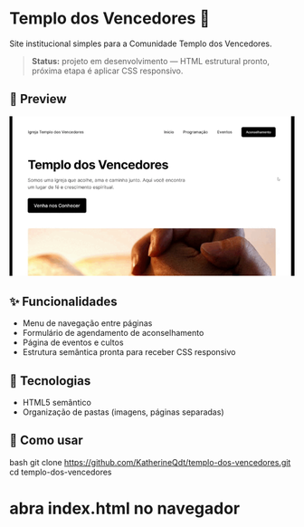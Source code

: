 # Templo dos Vencedores 🌟

Site institucional simples para a Comunidade Templo dos Vencedores.

> **Status:** projeto em desenvolvimento — HTML estrutural pronto, próxima etapa é aplicar CSS responsivo.

## 📸 Preview
![Screenshot da home](imagens/screenshot-home.gif)

## ✨ Funcionalidades
- Menu de navegação entre páginas
- Formulário de agendamento de aconselhamento
- Página de eventos e cultos
- Estrutura semântica pronta para receber CSS responsivo

## 🔧 Tecnologias
- HTML5 semântico
- Organização de pastas (imagens, páginas separadas)

## 🚀 Como usar
bash
git clone https://github.com/KatherineQdt/templo-dos-vencedores.git
cd templo-dos-vencedores
# abra index.html no navegador
